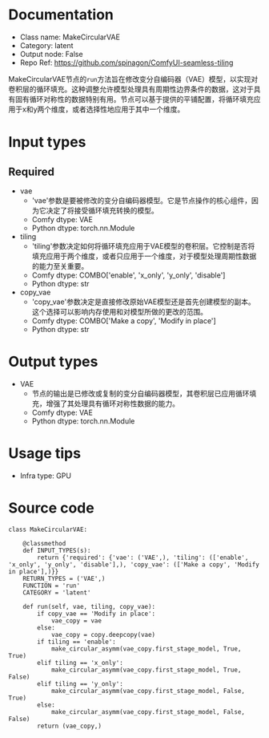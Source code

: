 # Documentation
- Class name: MakeCircularVAE
- Category: latent
- Output node: False
- Repo Ref: https://github.com/spinagon/ComfyUI-seamless-tiling

MakeCircularVAE节点的`run`方法旨在修改变分自编码器（VAE）模型，以实现对卷积层的循环填充。这种调整允许模型处理具有周期性边界条件的数据，这对于具有固有循环对称性的数据特别有用。节点可以基于提供的平铺配置，将循环填充应用于x和y两个维度，或者选择性地应用于其中一个维度。

# Input types
## Required
- vae
    - 'vae'参数是要被修改的变分自编码器模型。它是节点操作的核心组件，因为它决定了将接受循环填充转换的模型。
    - Comfy dtype: VAE
    - Python dtype: torch.nn.Module
- tiling
    - 'tiling'参数决定如何将循环填充应用于VAE模型的卷积层。它控制是否将填充应用于两个维度，或者只应用于一个维度，对于模型处理周期性数据的能力至关重要。
    - Comfy dtype: COMBO['enable', 'x_only', 'y_only', 'disable']
    - Python dtype: str
- copy_vae
    - 'copy_vae'参数决定是直接修改原始VAE模型还是首先创建模型的副本。这个选择可以影响内存使用和对模型所做的更改的范围。
    - Comfy dtype: COMBO['Make a copy', 'Modify in place']
    - Python dtype: str

# Output types
- VAE
    - 节点的输出是已修改或复制的变分自编码器模型，其卷积层已应用循环填充，增强了其处理具有循环对称性数据的能力。
    - Comfy dtype: VAE
    - Python dtype: torch.nn.Module

# Usage tips
- Infra type: GPU

# Source code
```
class MakeCircularVAE:

    @classmethod
    def INPUT_TYPES(s):
        return {'required': {'vae': ('VAE',), 'tiling': (['enable', 'x_only', 'y_only', 'disable'],), 'copy_vae': (['Make a copy', 'Modify in place'],)}}
    RETURN_TYPES = ('VAE',)
    FUNCTION = 'run'
    CATEGORY = 'latent'

    def run(self, vae, tiling, copy_vae):
        if copy_vae == 'Modify in place':
            vae_copy = vae
        else:
            vae_copy = copy.deepcopy(vae)
        if tiling == 'enable':
            make_circular_asymm(vae_copy.first_stage_model, True, True)
        elif tiling == 'x_only':
            make_circular_asymm(vae_copy.first_stage_model, True, False)
        elif tiling == 'y_only':
            make_circular_asymm(vae_copy.first_stage_model, False, True)
        else:
            make_circular_asymm(vae_copy.first_stage_model, False, False)
        return (vae_copy,)
```